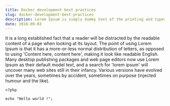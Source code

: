 ```yaml
---
title: Docker development best practices
slug: docker-development-best-practices
description: Lorem Ipsum is simply dummy text of the printing and typesetting
date: 2018-09-03
---
```


It is a long established fact that a reader will be distracted by the readable content of a page when looking at 
its layout. The point of using Lorem Ipsum is that it has a more-or-less normal distribution of letters, as opposed 
to using 'Content here, content here', making it look like readable English. Many desktop publishing packages and web 
page editors now use Lorem Ipsum as their default model text, and a search for 'lorem ipsum' will uncover many web 
sites still in their infancy. Various versions have evolved over the years, sometimes by accident, sometimes on purpose 
(injected humour and the like).

```
<?php

echo "Hello world !";

```
